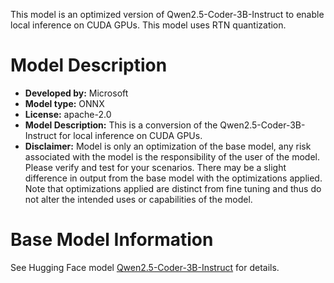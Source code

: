 This model is an optimized version of Qwen2.5-Coder-3B-Instruct to enable local inference on CUDA GPUs. This model uses RTN quantization.

# Model Description
- **Developed by:** Microsoft
- **Model type:** ONNX
- **License:** apache-2.0
- **Model Description:** This is a conversion of the Qwen2.5-Coder-3B-Instruct for local inference on CUDA GPUs.
- **Disclaimer:** Model is only an optimization of the base model, any risk associated with the model is the responsibility of the user of the model. Please verify and test for your scenarios. There may be a slight difference in output from the base model with the optimizations applied. Note that optimizations applied are distinct from fine tuning and thus do not alter the intended uses or capabilities of the model.

# Base Model Information
See Hugging Face model [Qwen2.5-Coder-3B-Instruct](https://huggingface.co/Qwen/Qwen2.5-Coder-3B-Instruct) for details.